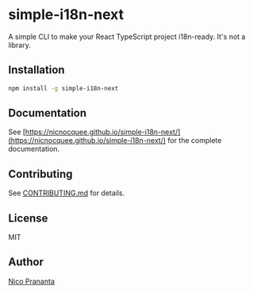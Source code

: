 # simple-i18n-next

A simple CLI to make your React TypeScript project i18n-ready. It's not a library.

## Installation

```bash
npm install -g simple-i18n-next
```

## Documentation

See [https://nicnocquee.github.io/simple-i18n-next/](https://nicnocquee.github.io/simple-i18n-next/) for the complete documentation.

## Contributing

See [CONTRIBUTING.md](CONTRIBUTING.md) for details.

## License

MIT

## Author

[Nico Prananta](https://nico.fyi)
